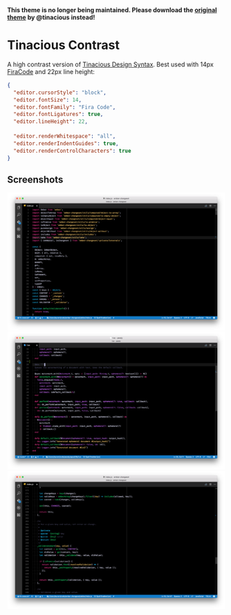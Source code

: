 **This theme is no longer being maintained. Please download the [original theme](https://github.com/tinacious/vscode-tinacious-design-syntax) by @tinacious instead!**

# Tinacious Contrast

A high contrast version of [Tinacious Design Syntax](https://github.com/tinacious/vscode-tinacious-design-syntax). Best used with 14px [FiraCode](https://github.com/tonsky/FiraCode) and 22px line height:

```json
{
  "editor.cursorStyle": "block",
  "editor.fontSize": 14,
  "editor.fontFamily": "Fira Code",
  "editor.fontLigatures": true,
  "editor.lineHeight": 22,

  "editor.renderWhitespace": "all",
  "editor.renderIndentGuides": true,
  "editor.renderControlCharacters": true
}
```

## Screenshots

![](https://raw.githubusercontent.com/poteto/vscode-tinacious-contrast/master/images/1.png)
![](https://raw.githubusercontent.com/poteto/vscode-tinacious-contrast/master/images/2.png)
![](https://raw.githubusercontent.com/poteto/vscode-tinacious-contrast/master/images/3.png)

